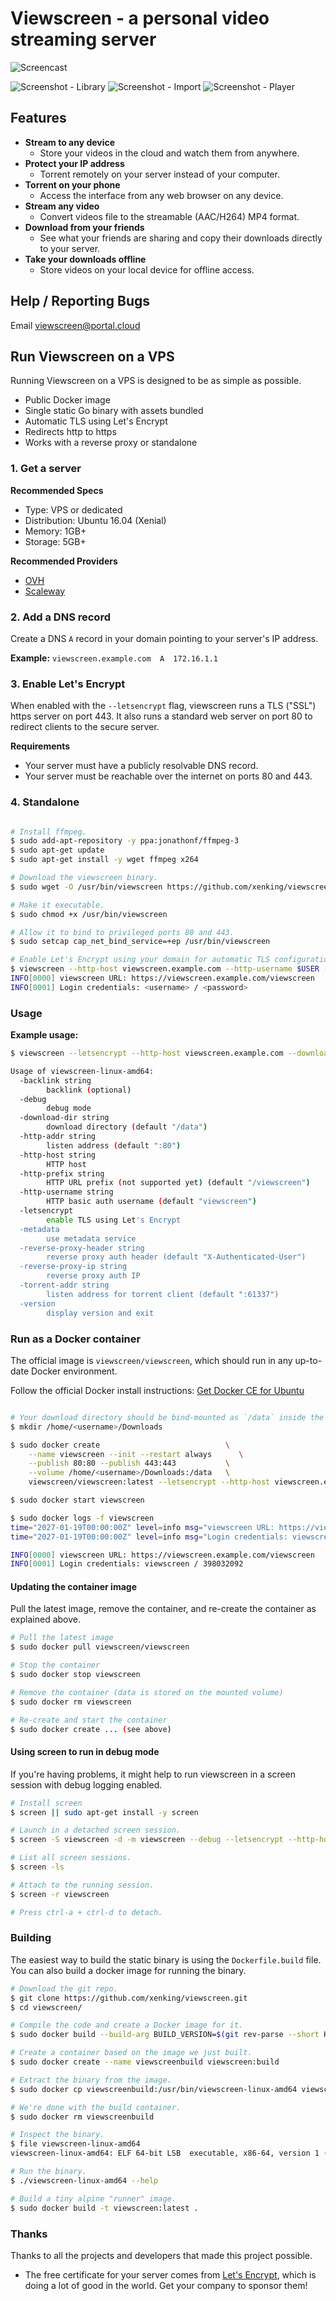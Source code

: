 # Viewscreen - a personal video streaming server

![Screencast](https://raw.githubusercontent.com/xenking/viewscreen/master/screencast.gif?updated489023)

![Screenshot - Library](https://raw.githubusercontent.com/xenking/viewscreen/master/screenshot1.png?updated489023)
![Screenshot - Import](https://raw.githubusercontent.com/xenking/viewscreen/master/screenshot2.png?updated489023)
![Screenshot - Player](https://raw.githubusercontent.com/xenking/viewscreen/master/screenshot3.png?updated489023)

## Features

* **Stream to any device**
  * Store your videos in the cloud and watch them from anywhere.
* **Protect your IP address**
  * Torrent remotely on your server instead of your computer.
* **Torrent on your phone**
  * Access the interface from any web browser on any device.
* **Stream any video**
  * Convert videos file to the streamable (AAC/H264) MP4 format.
* **Download from your friends**
  * See what your friends are sharing and copy their downloads directly to your server.
* **Take your downloads offline**
  * Store videos on your local device for offline access.

## Help / Reporting Bugs

Email viewscreen@portal.cloud

## Run Viewscreen on a VPS

Running Viewscreen on a VPS is designed to be as simple as possible.

  * Public Docker image
  * Single static Go binary with assets bundled
  * Automatic TLS using Let's Encrypt
  * Redirects http to https
  * Works with a reverse proxy or standalone

### 1. Get a server

**Recommended Specs**

* Type: VPS or dedicated
* Distribution: Ubuntu 16.04 (Xenial)
* Memory: 1GB+
* Storage: 5GB+

**Recommended Providers**

* [OVH](https://www.ovh.com/)
* [Scaleway](https://www.scaleway.com/)

### 2. Add a DNS record

Create a DNS `A` record in your domain pointing to your server's IP address.

**Example:** `viewscreen.example.com  A  172.16.1.1`

### 3. Enable Let's Encrypt

When enabled with the `--letsencrypt` flag, viewscreen runs a TLS ("SSL") https server on port 443. It also runs a standard web server on port 80 to redirect clients to the secure server.

**Requirements**

* Your server must have a publicly resolvable DNS record.
* Your server must be reachable over the internet on ports 80 and 443.


### 4. Standalone

```bash

# Install ffmpeg.
$ sudo add-apt-repository -y ppa:jonathonf/ffmpeg-3
$ sudo apt-get update
$ sudo apt-get install -y wget ffmpeg x264

# Download the viewscreen binary.
$ sudo wget -O /usr/bin/viewscreen https://github.com/xenking/viewscreen/raw/master/viewscreen-linux-amd64

# Make it executable.
$ sudo chmod +x /usr/bin/viewscreen

# Allow it to bind to privileged ports 80 and 443.
$ sudo setcap cap_net_bind_service=+ep /usr/bin/viewscreen

# Enable Let's Encrypt using your domain for automatic TLS configuration.
$ viewscreen --http-host viewscreen.example.com --http-username $USER --download-dir $HOME/Downloads --letsencrypt
INFO[0000] viewscreen URL: https://viewscreen.example.com/viewscreen
INFO[0001] Login credentials: <username> / <password>

```

### Usage

**Example usage:**

```bash
$ viewscreen --letsencrypt --http-host viewscreen.example.com --download-dir /home/ubuntu/Downloads
```

```bash
Usage of viewscreen-linux-amd64:
  -backlink string
    	backlink (optional)
  -debug
    	debug mode
  -download-dir string
    	download directory (default "/data")
  -http-addr string
    	listen address (default ":80")
  -http-host string
    	HTTP host
  -http-prefix string
    	HTTP URL prefix (not supported yet) (default "/viewscreen")
  -http-username string
    	HTTP basic auth username (default "viewscreen")
  -letsencrypt
    	enable TLS using Let's Encrypt
  -metadata
    	use metadata service
  -reverse-proxy-header string
    	reverse proxy auth header (default "X-Authenticated-User")
  -reverse-proxy-ip string
    	reverse proxy auth IP
  -torrent-addr string
    	listen address for torrent client (default ":61337")
  -version
    	display version and exit

```

###  Run as a Docker container

The official image is `viewscreen/viewscreen`, which should run in any up-to-date Docker environment.

Follow the official Docker install instructions: [Get Docker CE for Ubuntu](https://docs.docker.com/engine/installation/linux/docker-ce/ubuntu/)

```bash

# Your download directory should be bind-mounted as `/data` inside the container using the `--volume` flag.
$ mkdir /home/<username>/Downloads

$ sudo docker create                            \
    --name viewscreen --init --restart always      \
    --publish 80:80 --publish 443:443           \
    --volume /home/<username>/Downloads:/data   \
    viewscreen/viewscreen:latest --letsencrypt --http-host viewscreen.example.com

$ sudo docker start viewscreen

$ sudo docker logs -f viewscreen
time="2027-01-19T00:00:00Z" level=info msg="viewscreen URL: https://viewscreen.example.com/viewscreen"
time="2027-01-19T00:00:00Z" level=info msg="Login credentials: viewscreen / 924433342"

INFO[0000] viewscreen URL: https://viewscreen.example.com/viewscreen
INFO[0001] Login credentials: viewscreen / 398032092

```

#### Updating the container image

Pull the latest image, remove the container, and re-create the container as explained above.

```bash
# Pull the latest image
$ sudo docker pull viewscreen/viewscreen

# Stop the container
$ sudo docker stop viewscreen

# Remove the container (data is stored on the mounted volume)
$ sudo docker rm viewscreen

# Re-create and start the container
$ sudo docker create ... (see above)

```

#### Using screen to run in debug mode

If you're having problems, it might help to run viewscreen in a screen session with debug logging enabled.

``` bash
# Install screen
$ screen || sudo apt-get install -y screen

# Launch in a detached screen session.
$ screen -S viewscreen -d -m viewscreen --debug --letsencrypt --http-host <your domain name>

# List all screen sessions.
$ screen -ls

# Attach to the running session.
$ screen -r viewscreen

# Press ctrl-a + ctrl-d to detach.
```

### Building

The easiest way to build the static binary is using the `Dockerfile.build` file. You can also build a docker image for running the binary.

```bash
# Download the git repo.
$ git clone https://github.com/xenking/viewscreen.git
$ cd viewscreen/

# Compile the code and create a Docker image for it.
$ sudo docker build --build-arg BUILD_VERSION=$(git rev-parse --short HEAD) -t viewscreen:build -f Dockerfile.build .

# Create a container based on the image we just built.
$ sudo docker create --name viewscreenbuild viewscreen:build

# Extract the binary from the image.
$ sudo docker cp viewscreenbuild:/usr/bin/viewscreen-linux-amd64 viewscreen-linux-amd64

# We're done with the build container.
$ sudo docker rm viewscreenbuild

# Inspect the binary.
$ file viewscreen-linux-amd64
viewscreen-linux-amd64: ELF 64-bit LSB  executable, x86-64, version 1 (GNU/Linux), statically linked, for GNU/Linux 2.6.32, BuildID[sha1]=c2a6f5a9e12c8c35117ec52c3572bf844c510957, stripped

# Run the binary.
$ ./viewscreen-linux-amd64 --help

# Build a tiny alpine "runner" image.
$ sudo docker build -t viewscreen:latest .
```

### Thanks

Thanks to all the projects and developers that made this project possible.

* The free certificate for your server comes from [Let's Encrypt](https://letsencrypt.org/), which is doing a lot of good in the world. Get your company to sponsor them!
